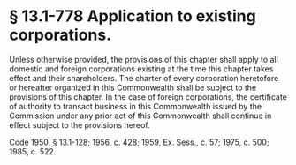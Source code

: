# § 13.1-778 Application to existing corporations.

<p>Unless otherwise provided, the provisions of this chapter shall apply to all domestic and foreign corporations existing at the time this chapter takes effect and their shareholders. The charter of every corporation heretofore or hereafter organized in this Commonwealth shall be subject to the provisions of this chapter. In the case of foreign corporations, the certificate of authority to transact business in this Commonwealth issued by the Commission under any prior act of this Commonwealth shall continue in effect subject to the provisions hereof.</p><p>Code 1950, § 13.1-128; 1956, c. 428; 1959, Ex. Sess., c. 57; 1975, c. 500; 1985, c. 522.</p>